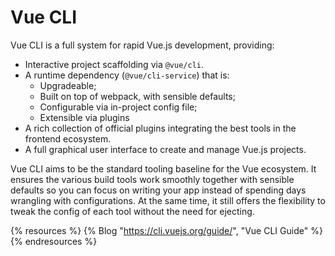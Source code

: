 # Vue CLI

Vue CLI is a full system for rapid Vue.js development, providing:

- Interactive project scaffolding via `@vue/cli`.
- A runtime dependency (`@vue/cli-service`) that is:
  - Upgradeable;
  - Built on top of webpack, with sensible defaults;
  - Configurable via in-project config file;
  - Extensible via plugins
- A rich collection of official plugins integrating the best tools in the frontend ecosystem.
- A full graphical user interface to create and manage Vue.js projects.

Vue CLI aims to be the standard tooling baseline for the Vue ecosystem. It ensures the various build tools work smoothly together with sensible defaults so you can focus on writing your app instead of spending days wrangling with configurations. At the same time, it still offers the flexibility to tweak the config of each tool without the need for ejecting.

{% resources %}
  {% Blog "https://cli.vuejs.org/guide/", "Vue CLI Guide" %}
{% endresources %}

